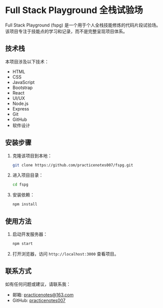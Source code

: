 # Full Stack Playground 全栈试验场

Full Stack Playground (fspg) 是一个用于个人全栈技能修炼的代码片段试验场。该项目专注于技能点的学习和记录，而不是完整呈现项目体系。

## 技术栈

本项目涉及以下技术：

- HTML
- CSS
- JavaScript
- Bootstrap
- React
- UI/UX
- Node.js
- Express
- Git
- GitHub
- 软件设计

## 安装步骤

1. 克隆该项目到本地：
   ```bash
   git clone https://github.com/practicenotes007/fspg.git
   ```
2. 进入项目目录：
   ```bash
   cd fspg
   ```
3. 安装依赖：
   ```bash
   npm install
   ```

## 使用方法

1. 启动开发服务器：
   ```bash
   npm start
   ```
2. 打开浏览器，访问 `http://localhost:3000` 查看项目。

## 联系方式

如有任何问题或建议，请联系我：

- 邮箱: practicenotes@163.com
- GitHub: [practicenotes007](https://github.com/practicenotes007)
